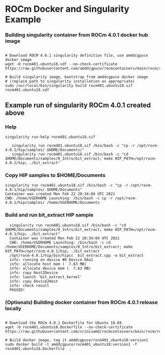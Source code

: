 # ROCm Docker and Singularity Example

### Building singularity container from ROCm 4.0.1 docker hub image
```

# Download ROCM 4.0.1 singularity definition file, use amddcgpuce docker image
wget -O rocm401.ubuntu18.sdf --no-check-certificate https://raw.githubusercontent.com/amddcgpuce/rocmcontainers/main/rocm/rocm401.ubuntu18.sdf

# Build singularity image, bootstrap from amddcgpuce docker image
# (replace path to singularity installation as appropriate)
sudo /usr/local/bin/singularity build rocm401.ubuntu18.sif rocm401.ubuntu18.sdf

```

## Example run of singularity ROCm 4.0.1 created above
### Help
```
singularity run-help rocm401.ubuntu18.sif

   singularity run rocm401.ubuntu18.sif /bin/bash -c "cp -r /opt/rocm-4.0.1/hip/samples/ $HOME/Documents/"
   singularity run rocm401.ubuntu18.sif /bin/bash -c "cd $HOME/Documents/samples/0_Intro/bit_extract; make HIP_PATH=/opt/rocm-4.0.1/hip; ./bit_extract"

```

### Copy HIP samples to $HOME/Documents
```
singularity run rocm401.ubuntu18.sif /bin/bash -c "cp -r /opt/rocm-4.0.1/hip/samples/ $HOME/Documents"
Container was created Mon Feb 22 20:34:04 UTC 2021
CWD: /home/USERHOME Launching: /bin/bash -c cp -r /opt/rocm-4.0.1/hip/samples/ /home/USERHOME/Documents
```

### Build and run bit_extract HIP sample
```
  singularity run rocm401.ubuntu18.sif /bin/bash -c "cd $HOME/Documents/samples/0_Intro/bit_extract; make HIP_PATH=/opt/rocm-4.0.1/hip; ./bit_extract"
  Container was created Mon Feb 22 20:34:04 UTC 2021
  CWD: /home/USERHOME Launching: /bin/bash -c cd /home/USERHOME/Documents/samples/0_Intro/bit_extract; make HIP_PATH=/opt/rocm-4.0.1/hip; ./bit_extract
  /opt/rocm-4.0.1/hip/bin/hipcc  bit_extract.cpp -o bit_extract
  info: running on device #0 Device 66a1
  info: allocate host mem (  7.63 MB)
  info: allocate device mem (  7.63 MB)
  info: copy Host2Device
  info: launch 'bit_extract_kernel' 
  info: copy Device2Host
  info: check result
  PASSED!
```

### (Optionals) Building docker container from ROCm 4.0.1 release locally
```

# Download the ROCm 4.0.1 Dockerfile for Ubuntu 18.04
wget -O rocm401.ubuntu18.Dockerfile --no-check-certificate https://raw.githubusercontent.com/srinivamd/rocmcontainers/main/rocm/rocm401.ubuntu18.Dockerfile

# Build docker image, tag it amddcgpuce/rocm401_ubuntu18:version1
sudo docker build -t amddcgpuce/rocm401_ubuntu18:version1 -f rocm401.ubuntu18.Dockerfile  .

```

